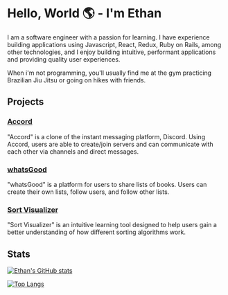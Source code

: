 # Hello, World 🌎 - I'm Ethan

I am a software engineer with a passion for learning. I have experience building applications using Javascript, React, Redux, Ruby on Rails, among other technologies, and I enjoy building intuitive, performant applications and providing quality user experiences.

When i'm not programming, you'll usually find me at the gym practicing Brazilian Jiu Jitsu or going on hikes with friends.

## Projects

### [Accord](https://accord-app-1.herokuapp.com/#/)

"Accord" is a clone of the instant messaging platform, Discord. Using Accord, users are able to create/join servers and can communicate with each other via channels and direct messages.

### [whatsGood](https://whats-good-now.herokuapp.com/#/)

"whatsGood" is a platform for users to share lists of books. Users can create their own lists, follow users, and follow other lists.

### [Sort Visualizer](https://ethangumin.github.io/sort_visualizer/)

"Sort Visualizer" is an intuitive learning tool designed to help users gain a better understanding of how different sorting algorithms work.

## Stats

[![Ethan's GitHub stats](https://github-readme-stats.vercel.app/api?username=ethangumin&hide=stars&theme=great-gatsby)](https://github.com/ethangumin/github-readme-stats)

[![Top Langs](https://github-readme-stats.vercel.app/api/top-langs/?username=ethangumin&theme=great-gatsby&layout=compact)](https://github.com/ethangumin/github-readme-stats)
